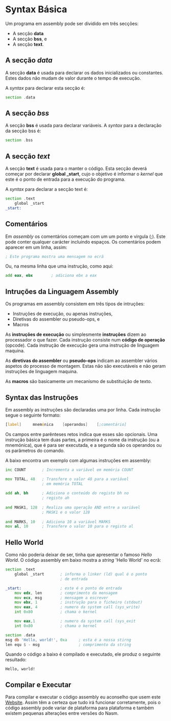 # Syntax Básica

Um programa em assembly pode ser dividido em três secções:

* A secção **data**
* A secção **bss**, e
* A secção **text**.

## A secção *data*

A secção **data** é usada para declarar os dados inicializados ou constantes. Estes dados não mudam de valor durante o tempo de execução.

A *syntax* para declarar esta secção é:

```asm
section .data
```

## A secção *bss*

A secção **bss** é usada para declarar variáveis. A *syntax* para a declaração da secção bss é:

```asm
section .bss
```

## A secção *text*

A secção **text** é usada para o manter o código. Esta secção deverá começar por declarar **global _start**, cujo o objetivo é informar o *kernel* que este é o ponto de entrada para a execução do programa.

A *syntax* para declarar a secção text é:

```asm
section .text
    global _start
_start:
```

## Comentários

Em *assembly* os comentários começam com um um ponto e virgula (;). Este pode conter qualquer carácter incluindo espaços. Os comentários podem aparecer em um linha, assim:

```asm
; Este programa mostra uma mensagem no ecrã
```

Ou, na mesma linha que uma instrução, como aqui:

```asm
add eax, ebx        ; adiciona ebx a eax
```

## Intruções da Linguagem Assembly

Os programas em assembly consistem em três tipos de intruções:

* Instruções de execução, ou apenas instruções,
* Diretivas do assembler ou pseudo-ops, e
* Macros

As **instruções de execução** ou simplesmente **instruções** dizem ao processador o que fazer. Cada instrução consiste num **código de operação** (opcode). Cada instrução de execução gera uma instrução de linguagem maquina.

As **diretivas do assembler** ou **pseudo-ops** indicam ao assembler vários aspetos do processo de montagem. Estas não são executáveis e não geram instruções de linguagem maquina.

As **macros** são basicamente um mecanismo de substituição de texto.

## Syntax das Instruções

Em assembly as instruções são declaradas uma por linha. Cada instrução segue o seguinte formato:

```asm
[label]     mnemónica    [operandos]    [;comentário]
```

Os campos entre parênteses retos indica que esses são opcionais. Uma instrução básica tem duas partes, a primeira é o nome da instrução (ou a mnemónica), que é para ser executada, e a segunda são os operandos ou os parâmetros do comando.

A baixo encontra um exemplo com algumas instruções em assembly:

```asm
inc COUNT       ; Incrementa a variável em memória COUNT

mov TOTAL, 48   ; Transfere o valor 48 para a variável
                ; em memória TOTAL
                
add ah, bh      ; Adiciona o conteúdo do registo bh no
                ; registo ah
                
and MASK1, 128  ; Realiza uma operação AND entre a variável 
                ; MASK1 e o valor 128
                
and MARKS, 10   ; Adiciona 10 a variável MARKS
mov al, 10      ; Transfere o valor 10 para o registo al
```

## Hello World
Como não poderia deixar de ser, tinha que apresentar o famoso *Hello World*. O código assembly em baixo mostra a *string* 'Hello World' no ecrã:

```asm
section .text
    global _start       ; informa o linker (ld) qual é o ponto
                        ; de entrada

_start:                 ; este é o ponto de entrada
    mov edx, len        ; comprimento da mensagem
    mov ecx, msg        ; mensagem a escrever
    mov ebx, 1          ; instrução para o ficheiro (stdout)
    mov eax, 4          ; numero da system call (sys_write)
    int 0x80            ; chama o kernel

    mov eax,1           ; numero da system call (sys_exit
    int 0x80            ; chama o kernel

section .data
msg db 'Hello, world!', 0xa     ; esta é a nossa stirng
len equ $ - msg                 ; comprimento da string
```

Quando o código a baixo é compilado e executado, ele produz o seguinte resultado:

```text
Hello, world!
```

## Compilar e Executar

Para compilar e executar o código assembly eu aconselho que usem este [Website](http://www.tutorialspoint.com/compile_assembly_online.php). Assim têm a certeza que tudo irá funcionar corretamente, pois o código assembly pode variar de plataforma para plataforma e também existem pequenas alterações entre versões do Nasm.






